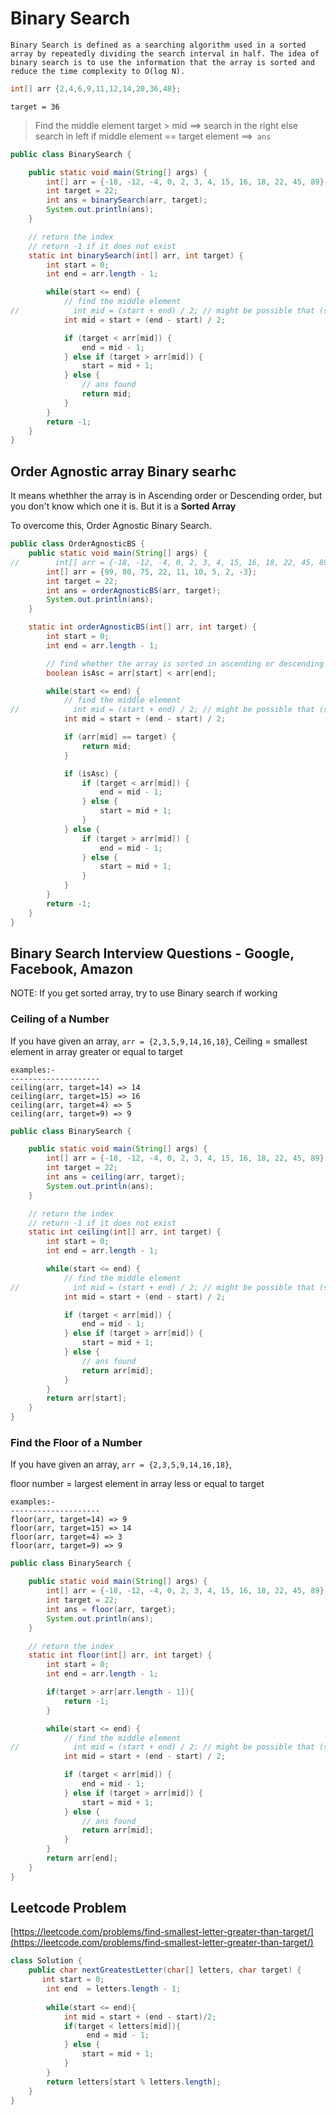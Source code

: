 # Binary Search

```output
Binary Search is defined as a searching algorithm used in a sorted array by repeatedly dividing the search interval in half. The idea of binary search is to use the information that the array is sorted and reduce the time complexity to O(log N). 
```

```java
int[] arr {2,4,6,9,11,12,14,20,36,48};
```  

`target = 36`

> Find the middle element
> target > mid ==> search in the right else search in left
> if middle element == target element ==>` ans`

```java
public class BinarySearch {

    public static void main(String[] args) {
        int[] arr = {-18, -12, -4, 0, 2, 3, 4, 15, 16, 18, 22, 45, 89};
        int target = 22;
        int ans = binarySearch(arr, target);
        System.out.println(ans);
    }

    // return the index
    // return -1 if it does not exist
    static int binarySearch(int[] arr, int target) {
        int start = 0;
        int end = arr.length - 1;

        while(start <= end) {
            // find the middle element
//            int mid = (start + end) / 2; // might be possible that (start + end) exceeds the range of int in java
            int mid = start + (end - start) / 2;

            if (target < arr[mid]) {
                end = mid - 1;
            } else if (target > arr[mid]) {
                start = mid + 1;
            } else {
                // ans found
                return mid;
            }
        }
        return -1;
    }
}
```

## Order Agnostic array Binary searhc

It means whethher the array is in Ascending order or Descending order, but you don't know which one it is. But it is a **Sorted Array**

To overcome this, Order Agnostic Binary Search.

```java
public class OrderAgnosticBS {
    public static void main(String[] args) {
//        int[] arr = {-18, -12, -4, 0, 2, 3, 4, 15, 16, 18, 22, 45, 89};
        int[] arr = {99, 80, 75, 22, 11, 10, 5, 2, -3};
        int target = 22;
        int ans = orderAgnosticBS(arr, target);
        System.out.println(ans);
    }

    static int orderAgnosticBS(int[] arr, int target) {
        int start = 0;
        int end = arr.length - 1;

        // find whether the array is sorted in ascending or descending
        boolean isAsc = arr[start] < arr[end];

        while(start <= end) {
            // find the middle element
//            int mid = (start + end) / 2; // might be possible that (start + end) exceeds the range of int in java
            int mid = start + (end - start) / 2;

            if (arr[mid] == target) {
                return mid;
            }

            if (isAsc) {
                if (target < arr[mid]) {
                    end = mid - 1;
                } else {
                    start = mid + 1;
                }
            } else {
                if (target > arr[mid]) {
                    end = mid - 1;
                } else {
                    start = mid + 1;
                }
            }
        }
        return -1;
    }
}

```



## Binary Search Interview Questions - Google, Facebook, Amazon

NOTE: If you get sorted array, try to use Binary search if working

### Ceiling of a Number

If you have given an array, `arr = {2,3,5,9,14,16,18}`,
Ceiling = smallest element in array greater or equal to target

```
examples:-
--------------------
ceiling(arr, target=14) => 14
ceiling(arr, target=15) => 16
ceiling(arr, target=4) => 5
ceiling(arr, target=9) => 9

```




```java
public class BinarySearch {

    public static void main(String[] args) {
        int[] arr = {-18, -12, -4, 0, 2, 3, 4, 15, 16, 18, 22, 45, 89};
        int target = 22;
        int ans = ceiling(arr, target); 
        System.out.println(ans);
    }

    // return the index
    // return -1 if it does not exist
    static int ceiling(int[] arr, int target) {  
        int start = 0;
        int end = arr.length - 1;

        while(start <= end) {
            // find the middle element
//            int mid = (start + end) / 2; // might be possible that (start + end) exceeds the range of int in java
            int mid = start + (end - start) / 2;

            if (target < arr[mid]) {
                end = mid - 1;
            } else if (target > arr[mid]) {
                start = mid + 1;
            } else {
                // ans found
                return arr[mid];
            }
        }
        return arr[start];
    }
}

```


### Find the Floor of a Number

If you have given an array, `arr = {2,3,5,9,14,16,18}`,  

floor number = largest element in array less or equal to target

```
examples:-
--------------------
floor(arr, target=14) => 9
floor(arr, target=15) => 14
floor(arr, target=4) => 3
floor(arr, target=9) => 9

```

```java
public class BinarySearch {

    public static void main(String[] args) {
        int[] arr = {-18, -12, -4, 0, 2, 3, 4, 15, 16, 18, 22, 45, 89};
        int target = 22;
        int ans = floor(arr, target); 
        System.out.println(ans);
    }

    // return the index
    static int floor(int[] arr, int target) {  
        int start = 0;
        int end = arr.length - 1;

        if(target > arr[arr.length - 1]){
            return -1;
        }   

        while(start <= end) {
            // find the middle element
//            int mid = (start + end) / 2; // might be possible that (start + end) exceeds the range of int in java
            int mid = start + (end - start) / 2;

            if (target < arr[mid]) {
                end = mid - 1;
            } else if (target > arr[mid]) {
                start = mid + 1;
            } else {
                // ans found
                return arr[mid];
            }
        }
        return arr[end];
    }
}

```

## Leetcode Problem

[https://leetcode.com/problems/find-smallest-letter-greater-than-target/](https://leetcode.com/problems/find-smallest-letter-greater-than-target/)

```java
class Solution {
    public char nextGreatestLetter(char[] letters, char target) {
       int start = 0;
        int end  = letters.length - 1;
        
        while(start <= end){
            int mid = start + (end - start)/2;
            if(target < letters[mid]){
                 end = mid - 1;
            } else {
                start = mid + 1;
            } 
        }
        return letters[start % letters.length];
    }
}
```